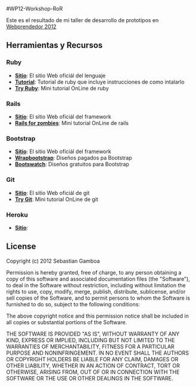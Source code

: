 #WP12-Workshop-RoR

Este es el resultado de mi taller de desarrollo de prototipos en [Webprendedor 2012](https://welcu.com/webprendedor/santiago2012)

## Herramientas y Recursos
### Ruby
* **[Sitio](http://www.ruby-lang.org/es/)**: El sitio Web oficiál del lenguaje
* **[Tutorial](http://ruby.railstutorial.org/ruby-on-rails-tutorial-book)**: Tutorial de ruby que incluye instrucciones de como intalarlo
* **[Try Ruby](http://tryruby.org)**: Mini tutorial OnLine de ruby

### Rails
* **[Sitio](http://rubyonrails.org)**: El sitio Web oficiál del framework
* **[Rails for zombies](http://railsforzombies.org)**: Mini tutorial OnLine de rails

### Bootstrap
* **[Sitio](http://twitter.github.com/bootstrap/)**: El sitio Web oficiál del framework
* **[Wrapbootstrap](https://wrapbootstrap.com)**: Diseños pagados pa Bootstrap
* **[Bootswatch](http://bootswatch.com)**: Diseños gratuitos para Bootstrap

### Git
* **[Sitio](http://git-scm.com)**: El sitio Web oficiál de git
* **[Try Git](http://try.github.com/)**: Mini tutorial OnLine de git

### Heroku
* **[Sitio](http://www.heroku.com)**:


## License
Copyright (c) 2012 Sebastian Gamboa

Permission is hereby granted, free of charge, to any person obtaining a copy of this software and associated documentation files (the "Software"), to deal in the Software without restriction, including without limitation the rights to use, copy, modify, merge, publish, distribute, sublicense, and/or sell copies of the Software, and to permit persons to whom the Software is furnished to do so, subject to the following conditions:

The above copyright notice and this permission notice shall be included in all copies or substantial portions of the Software.

THE SOFTWARE IS PROVIDED "AS IS", WITHOUT WARRANTY OF ANY KIND, EXPRESS OR IMPLIED, INCLUDING BUT NOT LIMITED TO THE WARRANTIES OF MERCHANTABILITY, FITNESS FOR A PARTICULAR PURPOSE AND NONINFRINGEMENT. IN NO EVENT SHALL THE AUTHORS OR COPYRIGHT HOLDERS BE LIABLE FOR ANY CLAIM, DAMAGES OR OTHER LIABILITY, WHETHER IN AN ACTION OF CONTRACT, TORT OR OTHERWISE, ARISING FROM, OUT OF OR IN CONNECTION WITH THE SOFTWARE OR THE USE OR OTHER DEALINGS IN THE SOFTWARE.